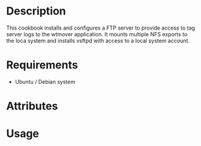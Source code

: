 Description
===========

This cookbook installs and configures a FTP server to provide access to tag server logs
to the wtmover application.  It mounts multiple NFS exports to the loca system and
installs vsftpd with access to a local system account.

Requirements
============

* Ubuntu / Debian system

Attributes
==========


Usage
=====

